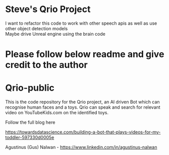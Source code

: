 # Steve's Qrio Project
I want to refactor this code to work with other speech apis as well as use other object detection models <br>
Maybe drive Unreal engine using the brain code <br>


# Please follow below readme and give credit to the author
# Qrio-public

This is the code repository for the Qrio project, an AI driven Bot which can recognise human faces and a toys. Qrio can speak and search for relevant video on YouTubeKids.com on the identified toys.

Follow the full blog here

https://towardsdatascience.com/building-a-bot-that-plays-videos-for-my-toddler-597330d0005e

Agustinus (Gus) Nalwan - https://www.linkedin.com/in/agustinus-nalwan
